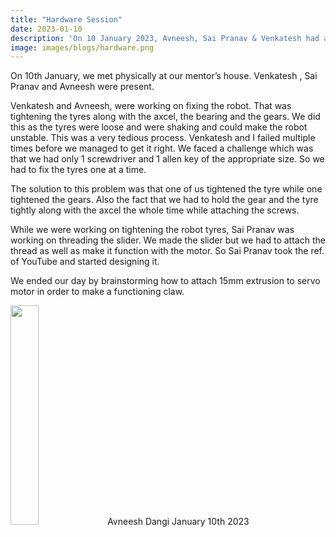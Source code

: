 ```yaml
---
title: "Hardware Session"
date: 2023-01-10
description: 'On 10 January 2023, Avneesh, Sai Pranav & Venkatesh had a hardware at their mentor Saieesh Gandhi's place.'
image: images/blogs/hardware.png
---
```

On 10th January, we met physically at our mentor’s house. Venkatesh , Sai Pranav and Avneesh were present.

Venkatesh and Avneesh, were working on fixing the robot. That was tightening the tyres along with the axcel, the bearing and the gears. We did this as the tyres were loose and were shaking and could make the robot unstable. This was a very tedious process. Venkatesh and I failed multiple times before we managed to get it right. We faced a challenge which was that we had only 1 screwdriver and 1 allen key of the appropriate size. So we had to fix the tyres one at a time. 

The solution to this problem was that one of us tightened the tyre while one tightened the gears. Also the fact that we had to hold the gear and the tyre tightly along with the axcel the whole time while attaching the screws.

While we were working on tightening the robot tyres, Sai Pranav was working on threading the slider. We made the slider but we had to attach the thread as well as make it function with the motor. So Sai Pranav took the ref. of YouTube and started designing it. 

We ended our day by brainstorming how to attach 15mm extrusion to servo motor in order to make a functioning claw.

<div class="author">
<img width="30%" class="author-image" src="/images/team_members/avneesh.jpg"/>
  <span class="author-name">Avneesh Dangi</span>
  <span class="author-divider"></span>
  <span class="author-date">January 10th 2023</span>
</div>
